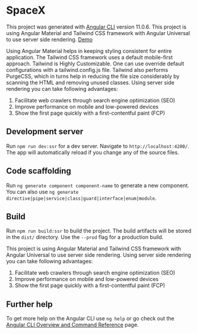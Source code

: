 # SpaceX

This project was generated with [Angular CLI](https://github.com/angular/angular-cli) version 11.0.6.
This project is using Angular Material and Tailwind CSS framework with Angular Universal to use server side rendering. [Demo](http://raj-spacex.herokuapp.com/)

Using Angular Material helps in keeping styling consistent for entire application. 
The Tailwind CSS framework uses a default mobile-first approach. Tailwind is Highly Customizable. One can use override default configurations with a tailwind.config.js file. Tailwind also performs PurgeCSS, which in turns help in reducing the file size considerably by scanning the HTML and removing unused classes.
Using server side rendering you can take following advantages:

1. Facilitate web crawlers through search engine optimization (SEO)
2. Improve performance on mobile and low-powered devices
3. Show the first page quickly with a first-contentful paint (FCP)

## Development server

Run `npm run dev:ssr` for a dev server. Navigate to `http://localhost:4200/`. The app will automatically reload if you change any of the source files.

## Code scaffolding

Run `ng generate component component-name` to generate a new component. You can also use `ng generate directive|pipe|service|class|guard|interface|enum|module`.

## Build

Run `npm run build:ssr` to build the project. The build artifacts will be stored in the `dist/` directory. Use the `--prod` flag for a production build.

This project is using Angular Material and Tailwind CSS framework with Angular Universal to use server side rendering. Using server side rendering you can take following advantages:

1. Facilitate web crawlers through search engine optimization (SEO)
2. Improve performance on mobile and low-powered devices
3. Show the first page quickly with a first-contentful paint (FCP)

## Further help

To get more help on the Angular CLI use `ng help` or go check out the [Angular CLI Overview and Command Reference](https://angular.io/cli) page.
